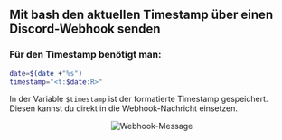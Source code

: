 ## Mit bash den aktuellen Timestamp über einen Discord-Webhook senden

### Für den Timestamp benötigt man:
``` bash
date=$(date +"%s")
timestamp="<t:$date:R>"
```
In der Variable `$timestamp` ist der formatierte Timestamp gespeichert. Diesen kannst du direkt in die Webhook-Nachricht einsetzen.
<p align="center">
<img src="https://i.ibb.co/HYRfZFh/Webhook-Message.png" alt="Webhook-Message">
</p>
